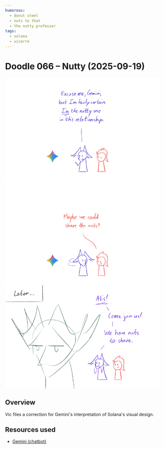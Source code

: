 ```yaml
---
humorous:
  - donut steel
  - nuts to that
  - the nutty professor
tags:
  - solana
  - vicerre
---
```


# Doodle 066 – Nutty (2025-09-19)

<img src="assets/2025-09-19_image-360.png">

<img src="assets/2025-09-19_image-361.png">

<img src="assets/2025-09-19_image-362.png">

## Overview

Vic files a correction for Gemini's interpretation of Solana's visual design.

## Resources used

- [Gemini (chatbot)](<https://en.wikipedia.org/wiki/Gemini_(chatbot)>)
